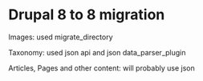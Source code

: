 # Drupal 8 to 8 migration

Images: used migrate_directory

Taxonomy: used json api and json data_parser_plugin

Articles, Pages and other content: will probably use json


